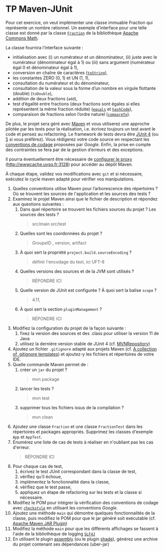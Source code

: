 # TP Maven-JUnit

Pour cet exercice, on veut implémenter une classe immuable Fraction qui représente un nombre rationnel.
Un exemple d’interface pour une telle classe est donné par la classe [`Fraction`](https://commons.apache.org/proper/commons-math/javadocs/api-3.6.1/org/apache/commons/math3/fraction/Fraction.html) de la bibliothèque [Apache Commons Math](https://commons.apache.org/proper/commons-math/).

La classe fournira l’interface suivante :
*   initialisation avec (i) un numérateur et un dénominateur, (ii) juste avec le numérateur (dénominateur égal à 1) ou (iii) sans argument (numérateur égal 0 et dénominateur égal à 1),
*   conversion en chaîne de caractères ([`toString`](https://docs.oracle.com/en/java/javase/11/docs/api/java.base/java/lang/Object.html#toString())),
*   les constantes ZERO (0, 1) et UN (1, 1),
*   consultation du numérateur et du dénominateur,
*   consultation de la valeur sous la forme d’un nombre en virgule flottante (double) (`toDouble`),
*   addition de deux fractions (`add`),
*   test d’égalité entre fractions (deux fractions sont égales si elles représentent la même fraction réduite) ([`equals`](https://docs.oracle.com/en/java/javase/11/docs/api/java.base/java/lang/Object.html#equals(java.lang.Object)) et [`hashCode`](https://docs.oracle.com/en/java/javase/11/docs/api/java.base/java/lang/Object.html#hashCode())),
*   comparaison de fractions selon l’ordre naturel ([`compareTo`](https://docs.oracle.com/en/java/javase/11/docs/api/java.base/java/lang/Comparable.html)).

De plus, le projet sera géré avec [Maven](https://maven.apache.org/) et vous utiliserez une approche pilotée par les tests pour la réalisation, i.e. écrivez toujours un test avant le code et pensez au refactoring.
Le framework de tests devra être [JUnit 4](https://junit.org/junit4/) (ou [5](https://junit.org/junit5/) si vous préférez).
Vous rédigerez votre code source en respectant les [conventions de codage](https://google.github.io/styleguide/javaguide.html) proposées par _Google_.
Enfin, la prise en compte des contraintes se fera par de la gestion d’erreurs et des exceptions.


Il pourra éventuellement être nécessaire de [configurer le proxy](http://maven.apache.org/guides/mini/guide-proxies.html) (http://wwwcache.uvsq.fr:3128) pour accéder au dépôt Maven.

À chaque étape, validez vos modifications avec `git` et si nécessaire, exécutez le cycle maven adapté pour vérifier vos manipulations.

1.  Quelles conventions utilise Maven pour l’arborescence des répertoires ?
    Où se trouvent les sources de l'application et les sources des tests ?
1.  Examinez le projet Maven ainsi que le fichier de description et répondez aux questions suivantes :
    1.  Dans quel répertoire se trouvent les fichiers sources du projet ? Les sources des tests ?
        > src/main src/test
    1. Quelles sont les coordonnées du projet ?
        > GroupeID , version, artifact
    1. À quoi sert la propriété `project.build.sourceEncoding` ?
        > définir l'encodage du text, ici UFT-8
    1. Quelles versions des sources et de la JVM sont utilisés ?
        > RÉPONDRE ICI
    1. Quelle version de JUnit est configurée ? À quoi sert la balise `scope` ?
        > 4.11,
    1. À quoi sert la section `pluginManagement` ?
        > RÉPONDRE ICI
1.  Modifiez la configuration du projet de la façon suivante :
    1.  fixez la version des sources et des .class pour utiliser la version 11 de Java
    1.  utilisez la dernière version stable de JUnit 4 (cf. [MVNRepository](https://mvnrepository.com/))
1.  Ajoutez un fichier `.gitignore` adapté aux projets Maven (cf. [A collection of .gitignore templates](https://github.com/github/gitignore)) et ajoutez-y les fichiers et répertoires de votre IDE.
1.  Quelle commande Maven permet de :
    1.  créer un `jar` du projet ?
        > mvn package
    1. lancer les tests ?
        > mvn test
    1. supprimer tous les fichiers issus de la compilation ?
        > mvn clean
1.  Ajoutez une classe `Fraction` et une classe `FractionTest` dans les répertoires et packages appropriés.
    Supprimez les classes d'exemple `App` et `AppTest`.
1.  Énumérez une liste de cas de tests à réaliser en n'oubliant pas les cas d'erreur.
    > RÉPONDRE ICI
1.  Pour chaque cas de test,
    1. écrivez le test JUnit correspondant dans la classe de test,
    1. vérifiez qu’il échoue,
    1. implémentez la fonctionnalité dans la classe,
    1. vérifiez que le test passe,
    1. appliquez un étape de refactoring sur les tests et la classe si nécessaire.
1.  Modifiez le POM pour intégrer la vérification des conventions de codage avec [`checkstyle`](http://maven.apache.org/plugins/maven-checkstyle-plugin/) en utilisant les conventions _Google_.
1.  Ajoutez une méthode `main` qui démontre quelques fonctionnalités de la classe, puis modifiez le POM pour que le jar généré soit exécutable (cf. [Apache Maven JAR Plugin](https://maven.apache.org/plugins/maven-jar-plugin/index.html))
1.  Modifiez la méthode `main` pour que les différents affichages se fassent à l'aide de la bibliothèque de logging [`SLF4J`](http://www.slf4j.org/)
1. En utilisant le plugin [assembly](https://maven.apache.org/plugins/maven-assembly-plugin/) (ou le plugin [shade](https://maven.apache.org/plugins/maven-shade-plugin/)), générez une archive du projet contenant ses dépendances (uber-jar)
